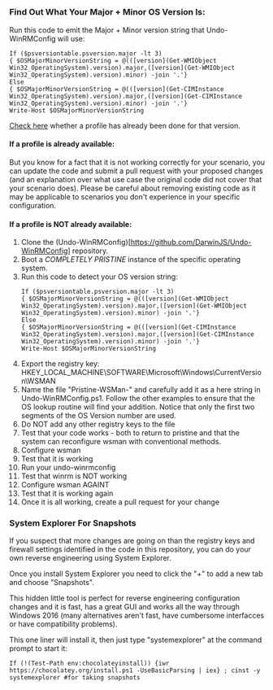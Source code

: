 
## 

### Find Out What Your Major + Minor OS Version Is:

Run this code to emit the Major + Minor version string that Undo-WinRMConfig will use:

```
If ($psversiontable.psversion.major -lt 3)
{ $OSMajorMinorVersionString = @(([version](Get-WMIObject Win32_OperatingSystem).version).major,([version](Get-WMIObject Win32_OperatingSystem).version).minor) -join '.'}
Else 
{ $OSMajorMinorVersionString = @(([version](Get-CIMInstance Win32_OperatingSystem).version).major,([version](Get-CIMInstance Win32_OperatingSystem).version).minor) -join '.'}
Write-Host $OSMajorMinorVersionString
```

[Check here](https://github.com/DarwinJS/Undo-WinRMConfig/tree/master/UndoProfiles) whether a profile has already been done for that version.

#### If a profile is already available:

But you know for a fact that it is not working correctly for your scenario, you can update the code and submit a
pull request with your proposed changes (and an explanation over what use case the original code did not cover that your scenario does).
Please be careful about removing existing code as it may be applicable to scenarios you don't experience in your specific configuration.

#### If a profile is NOT already available:

1. Clone the (Undo-WinRMConfig)[https://github.com/DarwinJS/Undo-WinRMConfig] repository.
2. Boot a *COMPLETELY PRISTINE* instance of the specific operating system.
3. Run this code to detect your OS version string:
    ```
    If ($psversiontable.psversion.major -lt 3)
    { $OSMajorMinorVersionString = @(([version](Get-WMIObject Win32_OperatingSystem).version).major,([version](Get-WMIObject Win32_OperatingSystem).version).minor) -join '.'}
    Else 
    { $OSMajorMinorVersionString = @(([version](Get-CIMInstance Win32_OperatingSystem).version).major,([version](Get-CIMInstance Win32_OperatingSystem).version).minor) -join '.'}
    Write-Host $OSMajorMinorVersionString
    ```
4. Export the registry key: HKEY_LOCAL_MACHINE\SOFTWARE\Microsoft\Windows\CurrentVersion\WSMAN
5. Name the file "Pristine-WSMan-<OSVersionStringFromAbove>" and carefully add it as a here string in Undo-WinRMConfig.ps1.  Follow the other examples to ensure that the OS lookup routine will find your addition.  Notice that only the first two segments of the OS Version number are used.
6. Do NOT add any other registry keys to the file
7. Test that your code works - both to return to pristine and that the system can reconfigure wsman with conventional methods.
  1. Configure wsman
  2. Test that it is working
  3. Run your undo-winrmconfig
  4. Test that winrm is NOT working
  5. Configure wsman AGAINT
  6. Test that it is working again
8. Once it is all working, create a pull request for your change

### System Explorer For Snapshots

If you suspect that more changes are going on than the registry keys and firewall settings identified in the code in this repository, you can do your own reverse engineering using System Explorer.

Once you install System Explorer you need to click the "+" to add a new tab and choose "Snapshots".

This hidden little tool is perfect for reverse engineering configuration changes and it is fast, has a great GUI and works all the way through Windows 2016 (many alternatives aren't fast, have cumbersome interfacces or have compatibility problems).

This one liner will install it, then just type "systemexplorer" at the command prompt to start it:
```
If (!(Test-Path env:chocolateyinstall)) {iwr https://chocolatey.org/install.ps1 -UseBasicParsing | iex} ; cinst -y systemexplorer #for taking snapshots
```

